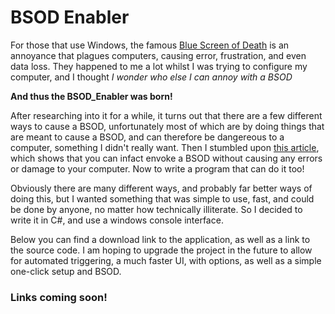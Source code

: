 # BSOD Enabler

For those that use Windows, the famous [Blue Screen of Death](https://en.wikipedia.org/wiki/Blue_Screen_of_Death) is an annoyance that plagues computers, causing error, frustration, and even data loss. They happened to me a lot whilst I was trying to configure my computer, and I thought _I wonder who else I can annoy with a BSOD_

__And thus the BSOD_Enabler was born!__

After researching into it for a while, it turns out that there are a few different ways to cause a BSOD, unfortunately most of which are by doing things that are meant to cause a BSOD, and can therefore be dangereous to a computer, something I didn't really want. Then I stumbled upon [this article](http://www.wikihow.com/Force-a-Blue-Screen-in-Windows), which shows that you can infact envoke a BSOD without causing any errors or damage to your computer. Now to write a program that can do it too!

Obviously there are many different ways, and probably far better ways of doing this, but I wanted something that was simple to use, fast, and could be done by anyone, no matter how technically illiterate. So I decided to write it in C#, and use a windows console interface.

Below you can find a download link to the application, as well as a link to the source code. I am hoping to upgrade the project in the future to allow for automated triggering, a much faster UI, with options, as well as a simple one-click setup and BSOD.

### Links coming soon!
